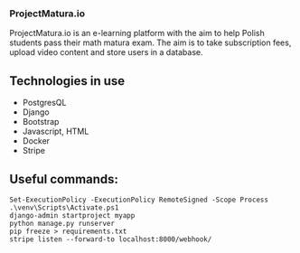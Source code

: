 ### ProjectMatura.io
ProjectMatura.io is an e-learning platform with the aim to help Polish students pass their math matura exam.
The aim is to take subscription fees, upload video content and store users in a database.

## Technologies in use
- PostgresQL
- Django
- Bootstrap
- Javascript, HTML
- Docker
- Stripe

## Useful commands:
```console
Set-ExecutionPolicy -ExecutionPolicy RemoteSigned -Scope Process
.\venv\Scripts\Activate.ps1
django-admin startproject myapp
python manage.py runserver
pip freeze > requirements.txt
stripe listen --forward-to localhost:8000/webhook/
```
